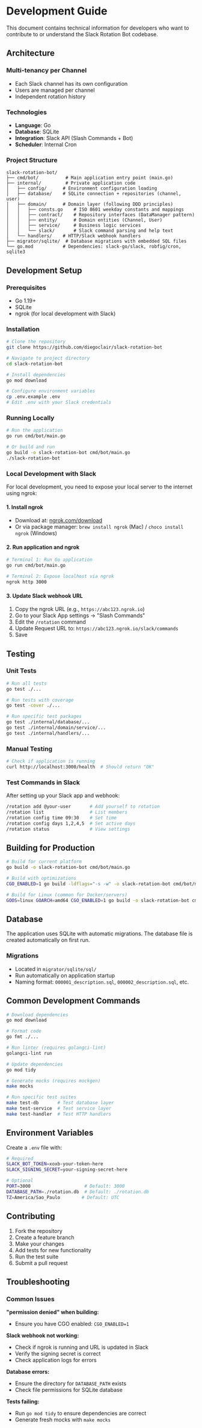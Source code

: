 # Development Guide

This document contains technical information for developers who want to contribute to or understand the Slack Rotation Bot codebase.

## Architecture

### Multi-tenancy per Channel
- Each Slack channel has its own configuration
- Users are managed per channel
- Independent rotation history

### Technologies
- **Language**: Go
- **Database**: SQLite
- **Integration**: Slack API (Slash Commands + Bot)
- **Scheduler**: Internal Cron

### Project Structure
```
slack-rotation-bot/
├── cmd/bot/          # Main application entry point (main.go)
├── internal/         # Private application code
│   ├── config/      # Environment configuration loading
│   ├── database/    # SQLite connection + repositories (channel, user)
│   ├── domain/      # Domain layer (following DDD principles)
│   │   ├── consts.go    # ISO 8601 weekday constants and mappings
│   │   ├── contract/    # Repository interfaces (DataManager pattern)
│   │   ├── entity/      # Domain entities (Channel, User)
│   │   ├── service/     # Business logic services
│   │   └── slack/       # Slack command parsing and help text
│   └── handlers/    # HTTP/Slack webhook handlers
├── migrator/sqlite/  # Database migrations with embedded SQL files
└── go.mod           # Dependencies: slack-go/slack, robfig/cron, sqlite3
```

## Development Setup

### Prerequisites
- Go 1.19+
- SQLite
- ngrok (for local development with Slack)

### Installation

```bash
# Clone the repository
git clone https://github.com/diegoclair/slack-rotation-bot

# Navigate to project directory
cd slack-rotation-bot

# Install dependencies
go mod download

# Configure environment variables
cp .env.example .env
# Edit .env with your Slack credentials
```

### Running Locally

```bash
# Run the application
go run cmd/bot/main.go

# Or build and run
go build -o slack-rotation-bot cmd/bot/main.go
./slack-rotation-bot
```

### Local Development with Slack

For local development, you need to expose your local server to the internet using ngrok:

#### 1. Install ngrok
- Download at: [ngrok.com/download](https://ngrok.com/download)
- Or via package manager: `brew install ngrok` (Mac) / `choco install ngrok` (Windows)

#### 2. Run application and ngrok
```bash
# Terminal 1: Run Go application
go run cmd/bot/main.go

# Terminal 2: Expose localhost via ngrok  
ngrok http 3000
```

#### 3. Update Slack webhook URL
1. Copy the ngrok URL (e.g., `https://abc123.ngrok.io`)
2. Go to your Slack App settings → "Slash Commands"
3. Edit the `/rotation` command
4. Update Request URL to: `https://abc123.ngrok.io/slack/commands`
5. Save

## Testing

### Unit Tests
```bash
# Run all tests
go test ./...

# Run tests with coverage
go test -cover ./...

# Run specific test packages
go test ./internal/database/...
go test ./internal/domain/service/...
go test ./internal/handlers/...
```

### Manual Testing
```bash
# Check if application is running
curl http://localhost:3000/health  # Should return "OK"
```

### Test Commands in Slack
After setting up your Slack app and webhook:

```bash
/rotation add @your-user       # Add yourself to rotation
/rotation list                 # List members
/rotation config time 09:30    # Set time
/rotation config days 1,2,4,5  # Set active days
/rotation status               # View settings
```

## Building for Production

```bash
# Build for current platform
go build -o slack-rotation-bot cmd/bot/main.go

# Build with optimizations
CGO_ENABLED=1 go build -ldflags="-s -w" -o slack-rotation-bot cmd/bot/main.go

# Build for Linux (common for Docker/servers)
GOOS=linux GOARCH=amd64 CGO_ENABLED=1 go build -o slack-rotation-bot cmd/bot/main.go
```

## Database

The application uses SQLite with automatic migrations. The database file is created automatically on first run.

### Migrations
- Located in `migrator/sqlite/sql/`
- Run automatically on application startup
- Naming format: `000001_description.sql`, `000002_description.sql`, etc.

## Common Development Commands

```bash
# Download dependencies
go mod download

# Format code
go fmt ./...

# Run linter (requires golangci-lint)
golangci-lint run

# Update dependencies
go mod tidy

# Generate mocks (requires mockgen)
make mocks

# Run specific test suites
make test-db       # Test database layer
make test-service  # Test service layer  
make test-handler  # Test HTTP handlers
```

## Environment Variables

Create a `.env` file with:

```bash
# Required
SLACK_BOT_TOKEN=xoxb-your-token-here
SLACK_SIGNING_SECRET=your-signing-secret-here

# Optional
PORT=3000                    # Default: 3000
DATABASE_PATH=./rotation.db  # Default: ./rotation.db
TZ=America/Sao_Paulo        # Default: UTC
```

## Contributing

1. Fork the repository
2. Create a feature branch
3. Make your changes
4. Add tests for new functionality
5. Run the test suite
6. Submit a pull request

## Troubleshooting

### Common Issues

**"permission denied" when building:**
- Ensure you have CGO enabled: `CGO_ENABLED=1`

**Slack webhook not working:**
- Check if ngrok is running and URL is updated in Slack
- Verify the signing secret is correct
- Check application logs for errors

**Database errors:**
- Ensure the directory for `DATABASE_PATH` exists
- Check file permissions for SQLite database

**Tests failing:**
- Run `go mod tidy` to ensure dependencies are correct
- Generate fresh mocks with `make mocks`